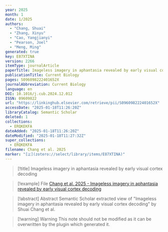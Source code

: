 ```yaml
---
year: 2025
month: 1
date: 1/2025
authors:
  - "Chang, Shuai"
  - "Zhang, Xinyu"
  - "Cao, Yangjianyi"
  - "Pearson, Joel"
  - "Meng, Ming"
generated: true
key: E87XTINA
version: 2266
itemType: journalArticle
paperTitle: Imageless imagery in aphantasia revealed by early visual cortex decoding
publicationTitle: Current Biology
pages: S096098222401652X
journalAbbreviation: Current Biology
language: en
DOI: 10.1016/j.cub.2024.12.012
ISSN: 09609822
url: "https://linkinghub.elsevier.com/retrieve/pii/S096098222401652X"
accessDate: "2025-01-18T11:26:20Z"
libraryCatalog: Semantic Scholar
deleted: 1
collections:
  - ERQKEKFA
dateAdded: "2025-01-18T11:26:20Z"
dateModified: "2025-01-18T11:27:32Z"
super_collections:
  - ERQKEKFA
filename: Chang et al. 2025
marker: "[🇿](zotero://select/library/items/E87XTINA)"
---
```


> [!title] Imageless imagery in aphantasia revealed by early visual cortex decoding

> [!example] File
> [Chang et al. 2025 - Imageless imagery in aphantasia revealed by early visual cortex decoding](/Papers/PDFs/Chang%20et%20al.%202025%20-%20Imageless%20imagery%20in%20aphantasia%20revealed%20by%20early%20visual%20cortex%20decoding.pdf)

> [!abstract] Abstract
> Semantic Scholar extracted view of "Imageless imagery in aphantasia revealed by early visual cortex decoding" by Shuai Chang et al.

>[!warning] Warning
> This note should not be modified as it can be overwritten by the plugin which generated it.

